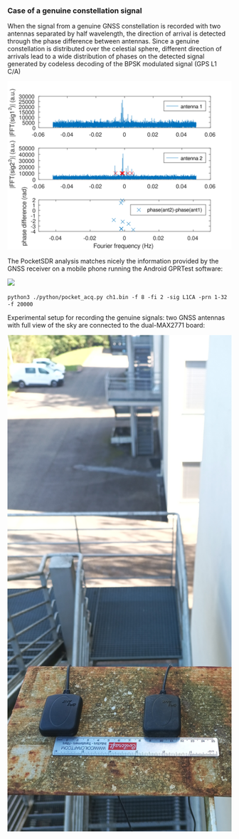 ### Case of a genuine constellation signal

When the signal from a genuine GNSS constellation is recorded with two antennas separated
by half wavelength, the direction of arrival is detected through the phase difference between
antennas. Since a genuine constellation is distributed over the celestial sphere, different
direction of arrivals lead to a wide distribution of phases on the detected signal generated
by codeless decoding of the BPSK modulated signal (GPS L1 C/A)

<img src="crpa.svg">

The PocketSDR analysis matches nicely the information provided by the GNSS receiver on a mobile
phone running the Android GPRTest software:

<img src="2024-10-05-152952_2704x1050_scrot.png" width=800>

```
python3 ./python/pocket_acq.py ch1.bin -f 8 -fi 2 -sig L1CA -prn 1-32 -f 20000
```

Experimental setup for recording the genuine signals: two GNSS antennas with full view of the sky
are connected to the dual-MAX2771 board:

<img src="IMG_20241005_115248_723.jpg" width=800>

